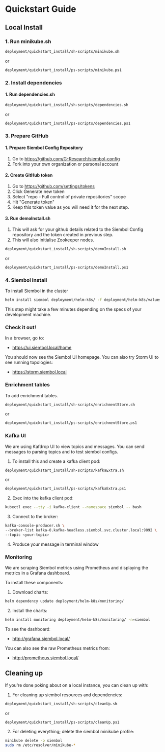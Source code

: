 Quickstart Guide
================

Local Install
----------------

### 1. Run minikube.sh

```bash
deployment/quickstart_install/sh-scripts/minikube.sh
```
or
```bash
deployment/quickstart_install/ps-scripts/minikube.ps1
```

### 2. Install dependencies
#### 1. Run dependencies.sh
```bash
deployment/quickstart_install/sh-scripts/dependencies.sh
```
or
```bash
deployment/quickstart_install/ps-scripts/dependencies.ps1
```

### 3. Prepare GitHub

#### 1. Prepare Siembol Config Repository

1. Go to https://github.com/G-Research/siembol-config
2. Fork into your own organization or personal account

#### 2. Create GitHub token

1. Go to https://github.com/settings/tokens
2. Click Generate new token
4. Select "repo - Full control of private repositories" scope
5. Hit "Generate token"
6. Keep this token value as you will need it for the next step.

#### 3. Run demoInstall.sh
1. This will ask for your github details related to the Siembol Config repository and the token created in previous step.
2. This will also initialise Zookeeper nodes.

```bash
deployment/quickstart_install/sh-scripts/demoInstall.sh
```
or
```bash
deployment/quickstart_install/ps-scripts/demoInstall.ps1
```

### 4. Siembol install

To install Siembol in the cluster

```bash
helm install siembol deployment/helm-k8s/ -f deployment/helm-k8s/values.yaml -n=siembol
```

This step might take a few minutes depending on the specs of your development machine.

### Check it out!

In a browser, go to:

  * https://ui.siembol.local/home

You should now see the Siembol UI homepage. You can also try Storm UI to see running topologies:

  * https://storm.siembol.local

### Enrichment tables

To add enrichment tables.

```bash
deployment/quickstart_install/sh-scripts/enrichmentStore.sh
```
or
```bash
deployment/quickstart_install/ps-scripts/enrichmentStore.ps1
```


### Kafka UI

We are using Kafdrop UI to view topics and messages.  You can send messages to parsing topics and to test siembol configs. 

1. To install this and create a kafka client pod:
```bash
deployment/quickstart_install/sh-scripts/kafkaExtra.sh
```
or 
```bash
deployment/quickstart_install/ps-scripts/kafkaExtra.ps1
```

2. Exec into the kafka client pod:
 ```bash
 kubectl exec --tty -i kafka-client --namespace siembol -- bash
 ```
 3. Connect to the broker:
 ```bash
 kafka-console-producer.sh \
--broker-list kafka-0.kafka-headless.siembol.svc.cluster.local:9092 \
--topic <your-topic>
 ```
 4. Produce your message in terminal window

### Monitoring

We are scraping Siembol metrics using Prometheus and displaying the metrics in a Grafana dashboard. 

To install these components:

1. Download charts:
```bash
helm dependency update deployment/helm-k8s/monitoring/
```
2. Install the charts:
```bash
helm install monitoring deployment/helm-k8s/monitoring/ -n=siembol
```

To see the dashboard:

  * http://grafana.siembol.local/

You can also see the raw Prometheus metrics from:

  * http://prometheus.siembol.local/

## Cleaning up
If you're done poking about on a local instance, you can clean up with:

1. For cleaning up siembol resources and dependencies:
```bash 
deployment/quickstart_install/sh-scripts/cleanUp.sh
```
or 
```bash 
deployment/quickstart_install/ps-scripts/cleanUp.ps1
```
2. For deleting everything; delete the siembol minikube profile:
```bash
minikube delete -p siembol
sudo rm /etc/resolver/minikube-*
```
